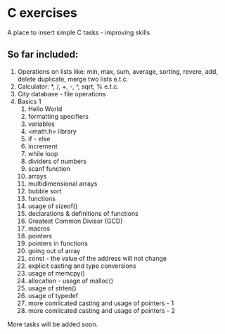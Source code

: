 # C exercises
A place to insert simple C tasks - improving skills

## So far included:
1. Operations on lists like: min, max, sum, average, sorting, revere, add, delete duplicate, merge two lists e.t.c.
2. Calculator: *, /, +, -, ^, sqrt, % e.t.c.
3. City database - file operations
4. Basics 1
     1. Hello World
     2. formatting specifiers
     3. variables
     4. <math.h> library
     5. if - else
     6. increment
     7. while loop
     8. dividers of numbers
     9. scanf function
     10. arrays
     11. multidimensional arrays
     12. bubble sort
     13. functions
     14. usage of sizeof()
     15. declarations & definitions of functions
     16. Greatest Common Divisor (GCD)
     17. macros
     18. pointers
     19. pointers in functions
     20. going out of array
     21. const - the value of the address will not change
     22. explicit casting and type conversions
     23. usage of memcpy()
     24. allocation - usage of malloc()
     25. usage of strlen()
     26. usage of typedef
     27. more comlicated casting and usage of pointers - 1
     28. more comlicated casting and usage of pointers - 2

More tasks will be added soon.
